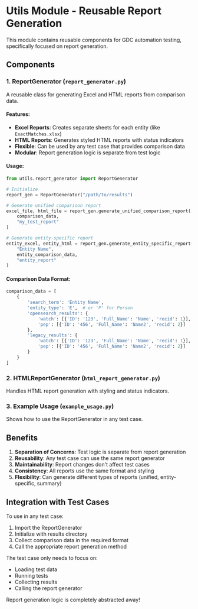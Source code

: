# Utils Module - Reusable Report Generation

This module contains reusable components for GDC automation testing, specifically focused on report generation.

## Components

### 1. ReportGenerator (`report_generator.py`)

A reusable class for generating Excel and HTML reports from comparison data.

#### Features:
- **Excel Reports**: Creates separate sheets for each entity (like `ExactMatches.xlsx`)
- **HTML Reports**: Generates styled HTML reports with status indicators
- **Flexible**: Can be used by any test case that provides comparison data
- **Modular**: Report generation logic is separate from test logic

#### Usage:

```python
from utils.report_generator import ReportGenerator

# Initialize
report_gen = ReportGenerator("/path/to/results")

# Generate unified comparison report
excel_file, html_file = report_gen.generate_unified_comparison_report(
    comparison_data,
    "my_test_report"
)

# Generate entity-specific report
entity_excel, entity_html = report_gen.generate_entity_specific_report(
    "Entity Name",
    entity_comparison_data,
    "entity_report"
)
```

#### Comparison Data Format:

```python
comparison_data = [
    {
        'search_term': 'Entity Name',
        'entity_type': 'E',  # or 'P' for Person
        'opensearch_results': {
            'watch': [{'ID': '123', 'Full_Name': 'Name', 'recid': 1}],
            'pep': [{'ID': '456', 'Full_Name': 'Name2', 'recid': 2}]
        },
        'legacy_results': {
            'watch': [{'ID': '123', 'Full_Name': 'Name', 'recid': 1}],
            'pep': [{'ID': '456', 'Full_Name': 'Name2', 'recid': 2}]
        }
    }
]
```

### 2. HTMLReportGenerator (`html_report_generator.py`)

Handles HTML report generation with styling and status indicators.

### 3. Example Usage (`example_usage.py`)

Shows how to use the ReportGenerator in any test case.

## Benefits

1. **Separation of Concerns**: Test logic is separate from report generation
2. **Reusability**: Any test case can use the same report generator
3. **Maintainability**: Report changes don't affect test cases
4. **Consistency**: All reports use the same format and styling
5. **Flexibility**: Can generate different types of reports (unified, entity-specific, summary)

## Integration with Test Cases

To use in any test case:

1. Import the ReportGenerator
2. Initialize with results directory
3. Collect comparison data in the required format
4. Call the appropriate report generation method

The test case only needs to focus on:
- Loading test data
- Running tests
- Collecting results
- Calling the report generator

Report generation logic is completely abstracted away!
